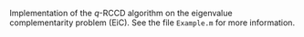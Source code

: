 Implementation of the  $q$-RCCD algorithm on the eigenvalue complementarity problem (EiC). See the file $\texttt{Example.m}$ for more information.
